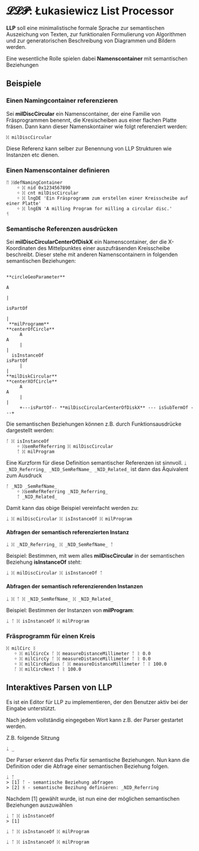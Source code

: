 # 𝓛𝓛𝓟: Łukasiewicz List Processor

**LLP** soll eine minimalistische formale Sprache zur semantischen Auszeichung von Texten, zur funktionalen Formulierung von Algorithmen und zur generatorischen Beschreibung von Diagrammen und Bildern werden.

Eine wesentliche Rolle spielen dabei **Namenscontainer** mit semantischen Beziehungen

## Beispiele 

### Einen Namingcontainer referenzieren

Sei **milDiscCircular** ein Namenscontainer, der eine Familie von Fräsprogrammen benennt, die Kresischeiben aus einer flachen Platte fräsen. Dann kann dieser Namenskontainer wie folgt referenziert werden:

```
ᛞ milDiscCircular
```
Diese Referenz kann selber zur Benennung von LLP Strukturen wie Instanzen etc dienen.

### Einen Namenscontainer definieren

```
ᛖ ᛞdefNamingContainer
    ᛜ ᛞ nid 0x1234567890
    ᛜ ᛞ cnt milDiscCircular
    ᛜ ᛞ lngDE 'Ein Fräsprogramm zum erstellen einer Kreisscheibe auf einer Platte'
    ᛜ ᛞ lngEN 'A milling Program for milling a circular disc.'
ᛩ
```

### Semantische Referenzen ausdrücken

Sei **milDiscCircularCenterOfDiskX** ein Namenscontainer, der die X- Koordinaten des Mittelpunktes einer auszufräsenden Kreisscheibe beschreibt. Dieser stehe mit anderen Namenscontainern in folgenden semantischen Beziehungen:

```
                                                            **circleGeoParameter**
                                                                        A
                                                                        | 
                                                                     isPartOf
                                                                        |
 **milProgramm**                                                **centerOfCircle**
     A                                                                  A
     |                                                                  |
  isInstanceOf                                                       isPartOf
     |                                                                  | 
**milDiskCircular**                                             **centerXOfCircle**
     A                                                                  A
     |                                                                  |
     +---isPartOf-- **milDiscCircularCenterOfDiskX** --- isSubTermOf ---+ 
```

Die semantischen Beziehungen können z.B. durch Funktionsausdrücke dargestellt werden:

```
ᚪ ᛞ isInstanceOf
    ᛜ ᛞsemRefReferring ᛞ milDiscCircular
    ᛏ ᛞ milProgram
```

Eine Kurzform für diese Definition semantischer Referenzen ist sinnvoll. `ᛣ _NID_Referring_ _NID_SemRefName_ _NID_Related_` ist dann das Äquivalent zum Ausdruck 

```
ᚪ _NID _SemRefName_
    ᛜ ᛞsemRefReferring _NID_Referring_
    ᛏ _NID_Related_
```
Damit kann das obige Beispiel vereinfacht werden zu:

```
ᛣ ᛞ milDiscCircular ᛞ isInstanceOf ᛞ milProgram

```

#### Abfragen der semantisch referenzierten Instanz

```
ᛣ ᛞ _NID_Referring_ ᛞ _NID_SemRefName_ ᛏ

```

Beispiel: Bestimmen, mit wem alles **milDiscCircular** in der semantischen Beziehung **isInstanceOf** steht:

```
ᛣ ᛞ milDiscCircular ᛞ isInstanceOf ᛏ
```

#### Abfragen der semantisch referenzierenden Instanzen

```
ᛣ ᛞ ᛏ ᛞ _NID_SemRefName_ ᛞ _NID_Related_

```

Beispiel: Bestimmen der Instanzen von **milProgram**:

```
ᛣ ᛏ ᛞ isInstanceOf ᛞ milProgram
```

### Fräsprogramm für einen Kreis

```
ᛞ milCirc ᛝ   
   ᛜ ᛞ milCircCx ᚪ ᛞ measureDistanceMillimeter ᛏ ᚱ 0.0
   ᛜ ᛞ milCircCy ᚪ ᛞ measureDistanceMillimeter ᛏ ᚱ 0.0
   ᛜ ᛞ milCircRadius ᚪ ᛞ measureDistanceMillimeter ᛏ ᚱ 100.0
   ᚪ ᛞ milCircNext ᛏ ᚱ 100.0
```

## Interaktives Parsen von LLP

Es ist ein Editor für LLP zu implementieren, der den Benutzer aktiv bei der Eingabe unterstützt. 

Nach jedem vollständig eingegeben Wort kann z.B. der Parser gestartet werden. 

Z.B. folgende Sitzung

```
ᛣ _
```
Der Parser erkennt das Prefix für semantische Beziehungen. Nun kann die Definition oder die Abfrage einer semantischen Beziehung folgen. 

```
ᛣ ᛏ _
> [1] ᛏ - semantische Beziehung abfragen
> [2] ᚻ - semantische Bezihung definieren: _NID_Referring
```
Nachdem [1] gewählt wurde, ist nun eine der möglichen semantischen Beziehungen auszuwählen

```
ᛣ ᛏ ᛞ isInstanceOf
> [1] 

```


```
ᛣ ᛏ ᛞ isInstanceOf ᛞ milProgram
```



```
ᛣ ᛏ ᛞ isInstanceOf ᛞ milProgram
```

